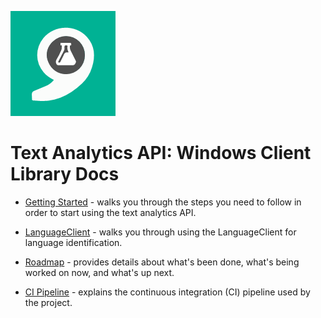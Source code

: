 ![Text Analytics](Images/TextAnalytics.png)

# Text Analytics API: Windows Client Library Docs

* [Getting Started](getting-started.md) - walks you through the steps you need to follow in order to start using the text analytics API.

* [LanguageClient](language-client.md) - walks you through using the LanguageClient for language identification.

* [Roadmap](https://trello.com/b/HJOR3GnH/cognitive-textanalytics-windows) - provides details about what's been done, what's being worked on now, and what's up next.

* [CI Pipeline](ci-pipeline.md) - explains the continuous integration (CI) pipeline used by the project.
